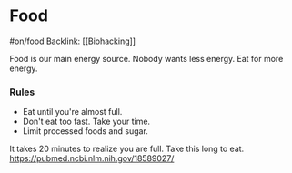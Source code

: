 # Food
#on/food 
Backlink: [[Biohacking]]

Food is our main energy source. Nobody wants less energy. Eat for more energy.


### Rules
- Eat until you're almost full.
- Don't eat too fast. Take your time.
- Limit processed foods and sugar.


It takes 20 minutes to realize you are full. Take this long to eat.
https://pubmed.ncbi.nlm.nih.gov/18589027/

